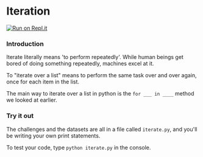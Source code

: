 # Iteration

[![Run on Repl.it](https://repl.it/badge/github/upperlinecode/list-iteration-mini-lab-python)](https://repl.it/github/upperlinecode/list-iteration-mini-lab-python)

### Introduction

Iterate literally means 'to perform repeatedly'. While human beings get bored of doing something repeatedly, machines excel at it.

To "iterate over a list" means to perform the same task over and over again, once for each item in the list.

The main way to iterate over a list in python is the `for ___ in ____` method we looked at earlier.

### Try it out

The challenges and the datasets are all in a file called `iterate.py`, and you'll be writing your own print statements.

To test your code, type `python iterate.py` in the console.
